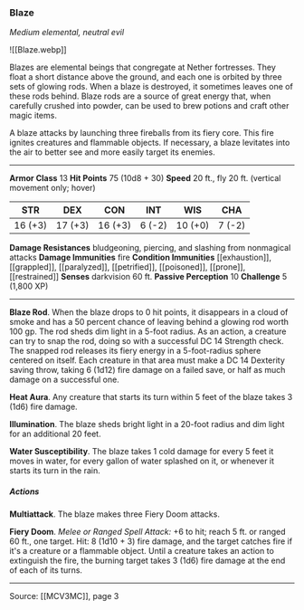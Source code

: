 ### Blaze
_Medium elemental, neutral evil_

![[Blaze.webp]]

Blazes are elemental beings that congregate at Nether fortresses. They float a short distance above the ground, and each one is orbited by three sets of glowing rods. When a blaze is destroyed, it sometimes leaves one of these rods behind. Blaze rods are a source of great energy that, when carefully crushed into powder, can be used to brew potions and craft other magic items.

A blaze attacks by launching three fireballs from its fiery core. This fire ignites creatures and flammable objects. If necessary, a blaze levitates into the air to better see and more easily target its enemies.

---

**Armor Class** 13
**Hit Points** 75 (10d8 + 30)
**Speed** 20 ft., fly 20 ft. (vertical movement only; hover)

| STR     | DEX     | CON     | INT     | WIS     | CHA     |
|---------|---------|---------|---------|---------|---------|
| 16 (+3) | 17 (+3) | 16 (+3) | 6 (-2) | 10 (+0) | 7 (-2) |

**Damage Resistances** bludgeoning, piercing, and slashing from nonmagical attacks
**Damage Immunities** fire
**Condition Immunities** [[exhaustion]], [[grappled]], [[paralyzed]], [[petrified]], [[poisoned]], [[prone]], [[restrained]]
**Senses** darkvision 60 ft.
**Passive Perception** 10
**Challenge** 5 (1,800 XP)

---

**Blaze Rod**. When the blaze drops to 0 hit points, it disappears in a cloud of smoke and has a 50 percent chance of leaving behind a glowing rod worth 100 gp. The rod sheds dim light in a 5-foot radius. As an action, a creature can try to snap the rod, doing so with a successful DC 14 Strength check. The snapped rod releases its fiery energy in a 5-foot-radius sphere centered on itself. Each creature in that area must make a DC 14 Dexterity saving throw, taking 6 (1d12) fire damage on a failed save, or half as much damage on a successful one.

**Heat Aura**. Any creature that starts its turn within 5 feet of the blaze takes 3 (1d6) fire damage.

**Illumination**. The blaze sheds bright light in a 20-foot radius and dim light for an additional 20 feet.

**Water Susceptibility**. The blaze takes 1 cold damage for every 5 feet it moves in water, for every gallon of water splashed on it, or whenever it starts its turn in the rain.

##### Actions
**Multiattack**. The blaze makes three Fiery Doom attacks.

**Fiery Doom**. _Melee or Ranged Spell Attack:_ +6 to hit; reach 5 ft. or ranged 60 ft., one target. Hit: 8 (1d10 + 3) fire damage, and the target catches fire if it's a creature or a flammable object. Until a creature takes an action to extinguish the fire, the burning target takes 3 (1d6) fire damage at the end of each of its turns.


---

Source: [[MCV3MC]], page 3